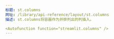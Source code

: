 ```yaml
---
标题: st.columns
网址: /library/api-reference/layout/st.columns
描述: st.columns将容器作为并排列出的列插入。

<Autofunction function="streamlit.columns" />
---
```

